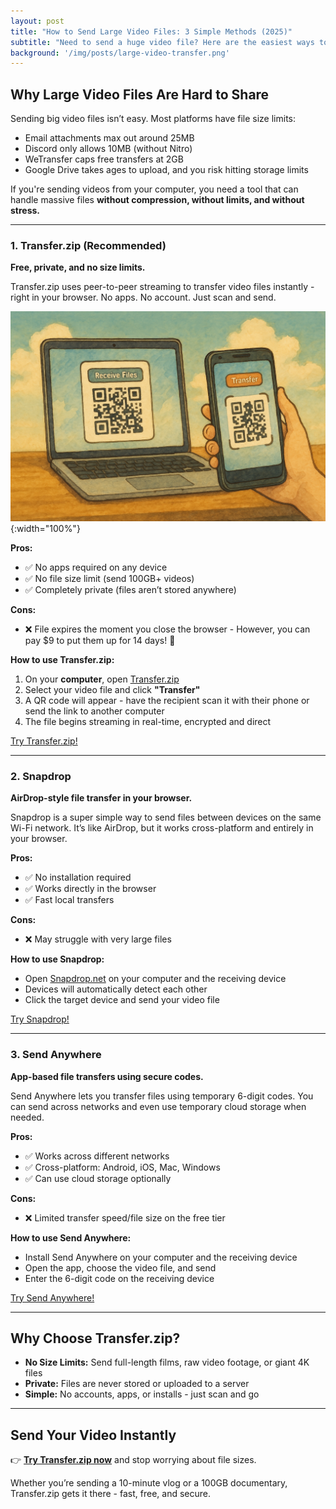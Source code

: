 ```yaml
---
layout: post
title: "How to Send Large Video Files: 3 Simple Methods (2025)"
subtitle: "Need to send a huge video file? Here are the easiest ways to transfer large videos, without limits."
background: '/img/posts/large-video-transfer.png'
---
```


## Why Large Video Files Are Hard to Share

Sending big video files isn’t easy. Most platforms have file size limits:

- Email attachments max out around 25MB  
- Discord only allows 10MB (without Nitro)  
- WeTransfer caps free transfers at 2GB  
- Google Drive takes ages to upload, and you risk hitting storage limits  

If you're sending videos from your computer, you need a tool that can handle massive files **without compression, without limits, and without stress.**

---

### 1. **Transfer.zip (Recommended)**

**Free, private, and no size limits.**

Transfer.zip uses peer-to-peer streaming to transfer video files instantly - right in your browser. No apps. No account. Just scan and send.

![Stylised Image of a phone scanning a QR code on a laptop to start a file transfer.](/img/posts/android-file-transfer-qr.png){:width="100%"}

**Pros:**

- ✅ No apps required on any device  
- ✅ No file size limit (send 100GB+ videos)  
- ✅ Completely private (files aren’t stored anywhere)  

**Cons:**

- ❌ File expires the moment you close the browser - However, you can pay $9 to put them up for 14 days! 🙌

**How to use Transfer.zip:**

1. On your **computer**, open [Transfer.zip](https://transfer.zip)  
2. Select your video file and click **"Transfer"**  
3. A QR code will appear - have the recipient scan it with their phone or send the link to another computer
4. The file begins streaming in real-time, encrypted and direct  

<a href="https://transfer.zip/" class="btn btn-primary" target="_blank">Try Transfer.zip!</a>

---

### 2. **Snapdrop**

**AirDrop-style file transfer in your browser.**

Snapdrop is a super simple way to send files between devices on the same Wi-Fi network. It’s like AirDrop, but it works cross-platform and entirely in your browser.

**Pros:**

- ✅ No installation required  
- ✅ Works directly in the browser  
- ✅ Fast local transfers  

**Cons:**

- ❌ May struggle with very large files  

**How to use Snapdrop:**

- Open [Snapdrop.net](https://snapdrop.net) on your computer and the receiving device  
- Devices will automatically detect each other  
- Click the target device and send your video file  

<a href="https://snapdrop.net/" class="btn btn-primary" target="_blank">Try Snapdrop!</a>

---

### 3. **Send Anywhere**

**App-based file transfers using secure codes.**

Send Anywhere lets you transfer files using temporary 6-digit codes. You can send across networks and even use temporary cloud storage when needed.

**Pros:**

- ✅ Works across different networks  
- ✅ Cross-platform: Android, iOS, Mac, Windows  
- ✅ Can use cloud storage optionally  

**Cons:**

- ❌ Limited transfer speed/file size on the free tier  

**How to use Send Anywhere:**

- Install Send Anywhere on your computer and the receiving device  
- Open the app, choose the video file, and send  
- Enter the 6-digit code on the receiving device  

<a href="https://send-anywhere.com/" class="btn btn-primary" target="_blank">Try Send Anywhere!</a>

---

## Why Choose Transfer.zip?

- **No Size Limits:** Send full-length films, raw video footage, or giant 4K files  
- **Private:** Files are never stored or uploaded to a server  
- **Simple:** No accounts, apps, or installs - just scan and go  

---

## Send Your Video Instantly

👉 **[Try Transfer.zip now](https://transfer.zip)** and stop worrying about file sizes.

Whether you’re sending a 10-minute vlog or a 100GB documentary, Transfer.zip gets it there - fast, free, and secure.

